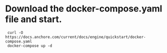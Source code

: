 # Download the docker-compose.yaml file and start.

     curl -O https://docs.anchore.com/current/docs/engine/quickstart/docker-compose.yaml
     docker-compose up -d
